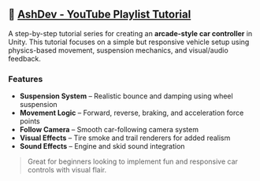 ## 🔧 [AshDev - YouTube Playlist Tutorial](https://www.youtube.com/watch?v=sWshRRDxdSU&list=PLtYhPiKW6dMUdJPfA1HH2HbPjp45PU9Tf&index=1)

A step-by-step tutorial series for creating an **arcade-style car controller** in Unity. This tutorial focuses on a simple but responsive vehicle setup using physics-based movement, suspension mechanics, and visual/audio feedback.

### Features
- **Suspension System** – Realistic bounce and damping using wheel suspension
- **Movement Logic** – Forward, reverse, braking, and acceleration force points
- **Follow Camera** – Smooth car-following camera system
- **Visual Effects** – Tire smoke and trail renderers for added realism
- **Sound Effects** – Engine and skid sound integration

> Great for beginners looking to implement fun and responsive car controls with visual flair.
